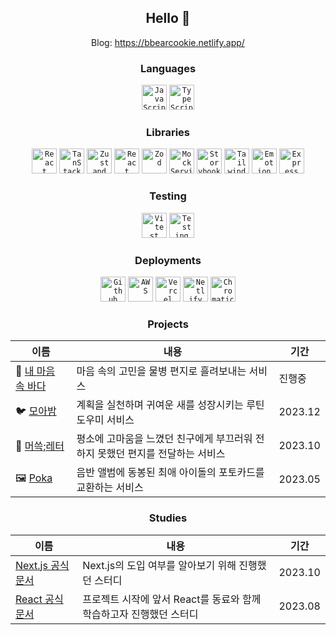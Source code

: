 <div align="center">
  
## Hello 👋
Blog: https://bbearcookie.netlify.app/

### Languages
<code><img width=40 height=40 src="https://noticon-static.tammolo.com/dgggcrkxq/image/upload/v1567008394/noticon/ohybolu4ensol1gzqas1.png" alt="JavaScript" /></code>
<code><img width=40 height=40 src="https://noticon-static.tammolo.com/dgggcrkxq/image/upload/v1566913457/noticon/eh4d0dnic4n1neth3fui.png" alt="TypeScript" /></code>

### Libraries
<code><img width=40 height=40 src="https://noticon-static.tammolo.com/dgggcrkxq/image/upload/v1566557331/noticon/d5hqar2idkoefh6fjtpu.png" alt="React" /></code>
<code><img width=40 height=40 src="https://noticon-static.tammolo.com/dgggcrkxq/image/upload/v1669720599/noticon/xg13hlex6bu8mu182b5y.png" alt="TanStack Query" /></code>
<code><img width=40 height=40 src="https://noticon-static.tammolo.com/dgggcrkxq/image/upload/v1675253316/noticon/gg2mfsvpu2aje4f8rpuc.png" alt="Zustand" /></code>
<code><img width=40 height=40 src="https://noticon-static.tammolo.com/dgggcrkxq/image/upload/v1662081686/noticon/yjgxl9a4w3hnt4fpejlq.png" alt="React Hook Form" /></code>
<code><img width=40 height=40 src="https://noticon-static.tammolo.com/dgggcrkxq/image/upload/v1709647040/noticon/mz3pe5jou27e5qgenlqu.png" alt="Zod" /></code>
<code><img width=40 height=40 src="https://noticon-static.tammolo.com/dgggcrkxq/image/upload/v1709647158/noticon/ex4f09r5x4vy9cwbavah.png" alt="Mock Service Worker" /></code>
<code><img width=40 height=40 src="https://noticon-static.tammolo.com/dgggcrkxq/image/upload/v1566952480/noticon/fyec5eye4l6hyxlpfxze.png" alt="Storybook" /></code>
<code><img width=40 height=40 src="https://noticon-static.tammolo.com/dgggcrkxq/image/upload/v1657314490/noticon/ur8spzfcq4acw7ijp68v.png" alt="Tailwind" /></code>
<code><img width=40 height=40 src="https://noticon-static.tammolo.com/dgggcrkxq/image/upload/v1606640723/noticon/ahdafbo604qrqaw3tcbf.png" alt="Emotion" /></code>
<code><img width=40 height=40 src="https://noticon-static.tammolo.com/dgggcrkxq/image/upload/v1597622806/noticon/avedhz3pvaij65k3ztar.png" alt="Express" /></code>

### Testing
<code><img width=40 height=40 src="https://noticon-static.tammolo.com/dgggcrkxq/image/upload/v1709647522/noticon/kfmeoyjcbojqvygedafr.png" alt="Vitest" /></code>
<code><img width=40 height=40 src="https://noticon-static.tammolo.com/dgggcrkxq/image/upload/v1709647538/noticon/rn9m2lywvacd6ihc2hlo.png" alt="Testing Library" /></code>

### Deployments
<code><img width=40 height=40 src="https://noticon-static.tammolo.com/dgggcrkxq/image/upload/v1673248072/noticon/uj1sljza7nnsj0lpilwk.png" alt="Github Actions" /></code>
<code><img width=40 height=40 src="https://noticon-static.tammolo.com/dgggcrkxq/image/upload/v1566777755/noticon/yfmwxv8nhnr5aqaxhxpg.png" alt="AWS" /></code>
<code><img width=40 height=40 src="https://noticon-static.tammolo.com/dgggcrkxq/image/upload/v1679312641/noticon/rx8rni4npifrbo9ckxmt.png" alt="Vercel" /></code>
<code><img width=40 height=40 src="https://noticon-static.tammolo.com/dgggcrkxq/image/upload/v1566914346/noticon/eaj5maxvh8jwaviozt5p.png" alt="Netlify" /></code>
<code><img width=40 height=40 src="https://noticon-static.tammolo.com/dgggcrkxq/image/upload/v1697414265/noticon/ore3jkmidxz29vw06l77.png" alt="Chromatic" /></code>

### Projects
<table align="center">
  <thead>
    <tr>
      <th>이름</td>
      <th>내용</td>
      <th>기간</td>
    </tr>
  </thead>
  <tbody>
    <tr>
      <td>🌊 <a href="https://github.com/dnd-side-project/dnd-10th-4-frontend">내 마음 속 바다</a></td>
      <td>마음 속의 고민을 물병 편지로 흘려보내는 서비스</td>
      <td>진행중</td>
    </tr>
    <tr>
      <td>🐦 <a href="https://github.com/team-moabam/moabam-FE">모아밤</a></td>
      <td>계획을 실천하며 귀여운 새를 성장시키는 루틴 도우미 서비스</td>
      <td>2023.12</td>
    </tr>
    <tr>
      <td>📮 <a href="https://github.com/prgrms-fe-devcourse/FEDC4_MUSSEUK_LETTER_Donggeun">머쓱;레터</a></td>
      <td>평소에 고마움을 느꼈던 친구에게 부끄러워 전하지 못했던 편지를 전달하는 서비스</td>
      <td>2023.10</td>
    </tr>
    <tr>
      <td>🖼️ <a href="https://github.com/bbearcookie/poka">Poka</a></td>
      <td>음반 앨범에 동봉된 최애 아이돌의 포토카드를 교환하는 서비스</td>
      <td>2023.05</td>
    </tr>
  </tbody>
</table>


### Studies

<table align="center">
  <thead>
    <tr>
      <th>이름</td>
      <th>내용</td>
      <th>기간</td>
    </tr>
  </thead>
  <tbody>
    <tr>
      <td><a href="https://github.com/prgrms-web-devcourse/FEDC4-Next-Document-Study">Next.js 공식 문서</a></td>
      <td>Next.js의 도입 여부를 알아보기 위해 진행했던 스터디</td>
      <td>2023.10</td>
    </tr>
    <tr>
      <td><a href="https://github.com/prgrms-web-devcourse/FEDC4-React-Document-Study">React 공식 문서</a></td>
      <td>프로젝트 시작에 앞서 React를 동료와 함께 학습하고자 진행했던 스터디</td>
      <td>2023.08</td>
    </tr>
  </tbody>
</table>

</div>

<!--
**bbearcookie/bbearcookie** is a ✨ _special_ ✨ repository because its `README.md` (this file) appears on your GitHub profile.

Here are some ideas to get you started:

- 🔭 I’m currently working on ...
- 🌱 I’m currently learning ...
- 👯 I’m looking to collaborate on ...
- 🤔 I’m looking for help with ...
- 💬 Ask me about ...
- 📫 How to reach me: ...
- 😄 Pronouns: ...
- ⚡ Fun fact: ...
-->
